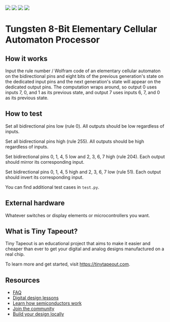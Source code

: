 ![](../../workflows/gds/badge.svg) ![](../../workflows/docs/badge.svg) ![](../../workflows/test/badge.svg) ![](../../workflows/fpga/badge.svg)

# Tungsten 8-Bit Elementary Cellular Automaton Processor

## How it works

Input the rule number / Wolfram code of an elementary cellular automaton on the
bidirectional pins and eight bits of the previous generation's state on the
dedicated input pins and the next generation's state will appear on the
dedicated output pins. The computation wraps around, so output 0 uses inputs
7, 0, and 1 as its previous state, and output 7 uses inputs 6, 7, and 0 as
its previous state.

## How to test

Set all bidirectional pins low (rule 0). All outputs should be low regardless of inputs.

Set all bidirectional pins high (rule 255). All outputs should be high regardless of inputs.

Set bidirectional pins 0, 1, 4, 5 low and 2, 3, 6, 7 high (rule 204). Each output should mirror its corresponding input.

Set bidirectional pins 0, 1, 4, 5 high and 2, 3, 6, 7 low (rule 51). Each output should invert its corresponding input.

You can find additional test cases in `test.py`.

## External hardware

Whatever switches or display elements or microcontrollers you want.

## What is Tiny Tapeout?

Tiny Tapeout is an educational project that aims to make it easier and cheaper than ever to get your digital and analog designs manufactured on a real chip.

To learn more and get started, visit https://tinytapeout.com.

## Resources

- [FAQ](https://tinytapeout.com/faq/)
- [Digital design lessons](https://tinytapeout.com/digital_design/)
- [Learn how semiconductors work](https://tinytapeout.com/siliwiz/)
- [Join the community](https://tinytapeout.com/discord)
- [Build your design locally](https://www.tinytapeout.com/guides/local-hardening/)
